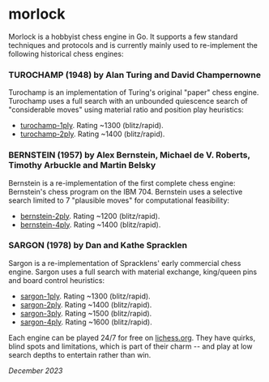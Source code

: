 # morlock

Morlock is a hobbyist chess engine in Go. It supports a few standard techniques and protocols and
is currently mainly used to re-implement the following historical chess engines:

### TUROCHAMP (1948) by Alan Turing and David Champernowne

Turochamp is an implementation of Turing's original "paper" chess engine. Turochamp uses a full
search with an unbounded quiescence search of "considerable moves" using material ratio and position
play heuristics:

*  [turochamp-1ply](https://lichess.org/@/turochamp-1ply). Rating ~1300 (blitz/rapid).
*  [turochamp-2ply](https://lichess.org/@/turochamp-2ply). Rating ~1400 (blitz/rapid).

### BERNSTEIN (1957) by Alex Bernstein, Michael de V. Roberts, Timothy Arbuckle and Martin Belsky 

Bernstein is a re-implementation of the first complete chess engine: Bernstein's chess program on
the IBM 704. Bernstein uses a selective search limited to 7 "plausible moves" for computational feasibility:

*  [bernstein-2ply](https://lichess.org/@/bernstein-2ply). Rating ~1200 (blitz/rapid).
*  [bernstein-4ply](https://lichess.org/@/bernstein-4ply). Rating ~1400 (blitz/rapid).

### SARGON (1978) by Dan and Kathe Spracklen

Sargon is a re-implementation of Spracklens' early commercial chess engine. Sargon uses a full
search with material exchange, king/queen pins and board control heuristics:

*  [sargon-1ply](https://lichess.org/@/sargon-1ply). Rating ~1300 (blitz/rapid).
*  [sargon-2ply](https://lichess.org/@/sargon-2ply). Rating ~1400 (blitz/rapid).
*  [sargon-3ply](https://lichess.org/@/sargon-3ply). Rating ~1500 (blitz/rapid).
*  [sargon-4ply](https://lichess.org/@/sargon-4ply). Rating ~1600 (blitz/rapid).

Each engine can be played 24/7 for free on [lichess.org](https://lichess.org). They have quirks, blind spots and limitations,
which is part of their charm -- and play at low search depths to entertain rather than win.

_December 2023_
